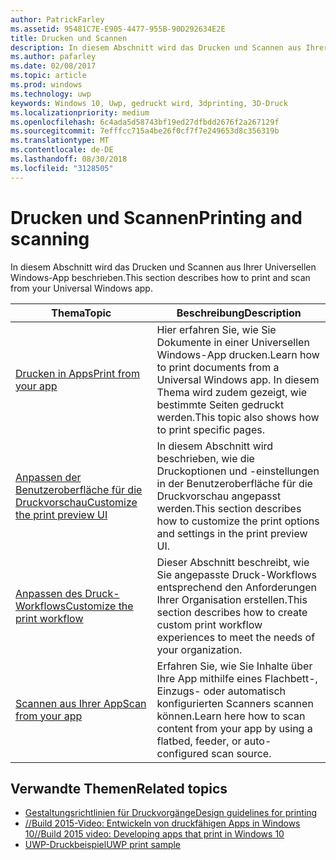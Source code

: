 ```yaml
---
author: PatrickFarley
ms.assetid: 95481C7E-E905-4477-955B-90D292634E2E
title: Drucken und Scannen
description: In diesem Abschnitt wird das Drucken und Scannen aus Ihrer Universellen Windows-App beschrieben.
ms.author: pafarley
ms.date: 02/08/2017
ms.topic: article
ms.prod: windows
ms.technology: uwp
keywords: Windows 10, Uwp, gedruckt wird, 3dprinting, 3D-Druck
ms.localizationpriority: medium
ms.openlocfilehash: 6c4ada5d58743bf19ed27dfbdd2676f2a267129f
ms.sourcegitcommit: 7efffcc715a4be26f0cf7f7e249653d8c356319b
ms.translationtype: MT
ms.contentlocale: de-DE
ms.lasthandoff: 08/30/2018
ms.locfileid: "3128505"
---
```

# <a name="printing-and-scanning"></a><span data-ttu-id="a874d-104">Drucken und Scannen</span><span class="sxs-lookup"><span data-stu-id="a874d-104">Printing and scanning</span></span>


<span data-ttu-id="a874d-105">In diesem Abschnitt wird das Drucken und Scannen aus Ihrer Universellen Windows-App beschrieben.</span><span class="sxs-lookup"><span data-stu-id="a874d-105">This section describes how to print and scan from your Universal Windows app.</span></span>

| <span data-ttu-id="a874d-106">Thema</span><span class="sxs-lookup"><span data-stu-id="a874d-106">Topic</span></span> | <span data-ttu-id="a874d-107">Beschreibung</span><span class="sxs-lookup"><span data-stu-id="a874d-107">Description</span></span> | 
|-------|-------------|
| [<span data-ttu-id="a874d-108">Drucken in Apps</span><span class="sxs-lookup"><span data-stu-id="a874d-108">Print from your app</span></span>](print-from-your-app.md) | <span data-ttu-id="a874d-109">Hier erfahren Sie, wie Sie Dokumente in einer Universellen Windows-App drucken.</span><span class="sxs-lookup"><span data-stu-id="a874d-109">Learn how to print documents from a Universal Windows app.</span></span> <span data-ttu-id="a874d-110">In diesem Thema wird zudem gezeigt, wie bestimmte Seiten gedruckt werden.</span><span class="sxs-lookup"><span data-stu-id="a874d-110">This topic also shows how to print specific pages.</span></span> |
| [<span data-ttu-id="a874d-111">Anpassen der Benutzeroberfläche für die Druckvorschau</span><span class="sxs-lookup"><span data-stu-id="a874d-111">Customize the print preview UI</span></span>](customize-the-print-preview-ui.md) | <span data-ttu-id="a874d-112">In diesem Abschnitt wird beschrieben, wie die Druckoptionen und -einstellungen in der Benutzeroberfläche für die Druckvorschau angepasst werden.</span><span class="sxs-lookup"><span data-stu-id="a874d-112">This section describes how to customize the print options and settings in the print preview UI.</span></span> |
| [<span data-ttu-id="a874d-113">Anpassen des Druck-Workflows</span><span class="sxs-lookup"><span data-stu-id="a874d-113">Customize the print workflow</span></span>](print-workflow-customize.md) | <span data-ttu-id="a874d-114">Dieser Abschnitt beschreibt, wie Sie angepasste Druck-Workflows entsprechend den Anforderungen Ihrer Organisation erstellen.</span><span class="sxs-lookup"><span data-stu-id="a874d-114">This section describes how to create custom print workflow experiences to meet the needs of your organization.</span></span>  |
| [<span data-ttu-id="a874d-115">Scannen aus Ihrer App</span><span class="sxs-lookup"><span data-stu-id="a874d-115">Scan from your app</span></span>](scan-from-your-app.md) | <span data-ttu-id="a874d-116">Erfahren Sie, wie Sie Inhalte über Ihre App mithilfe eines Flachbett-, Einzugs- oder automatisch konfigurierten Scanners scannen können.</span><span class="sxs-lookup"><span data-stu-id="a874d-116">Learn here how to scan content from your app by using a flatbed, feeder, or auto-configured scan source.</span></span>|

## <a name="related-topics"></a><span data-ttu-id="a874d-117">Verwandte Themen</span><span class="sxs-lookup"><span data-stu-id="a874d-117">Related topics</span></span>

* [<span data-ttu-id="a874d-118">Gestaltungsrichtlinien für Druckvorgänge</span><span class="sxs-lookup"><span data-stu-id="a874d-118">Design guidelines for printing</span></span>](https://msdn.microsoft.com/library/windows/apps/Hh868178)
* [<span data-ttu-id="a874d-119">//Build 2015-Video: Entwickeln von druckfähigen Apps in Windows 10</span><span class="sxs-lookup"><span data-stu-id="a874d-119">//Build 2015 video: Developing apps that print in Windows 10</span></span>](https://channel9.msdn.com/Events/Build/2015/2-94)
* [<span data-ttu-id="a874d-120">UWP-Druckbeispiel</span><span class="sxs-lookup"><span data-stu-id="a874d-120">UWP print sample</span></span>](http://go.microsoft.com/fwlink/p/?LinkId=619984)
 

